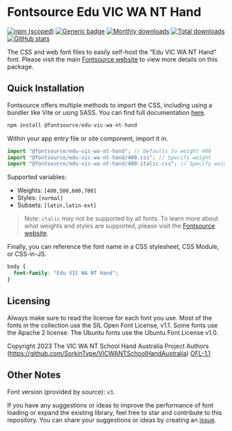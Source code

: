 # Fontsource Edu VIC WA NT Hand

[![npm (scoped)](https://img.shields.io/npm/v/@fontsource/edu-vic-wa-nt-hand?color=brightgreen)](https://www.npmjs.com/package/@fontsource/edu-vic-wa-nt-hand) [![Generic badge](https://img.shields.io/badge/fontsource-passing-brightgreen)](https://github.com/fontsource/fontsource) [![Monthly downloads](https://badgen.net/npm/dm/@fontsource/edu-vic-wa-nt-hand)](https://github.com/fontsource/fontsource) [![Total downloads](https://badgen.net/npm/dt/@fontsource/edu-vic-wa-nt-hand)](https://github.com/fontsource/fontsource) [![GitHub stars](https://img.shields.io/github/stars/fontsource/fontsource.svg?style=social&label=Star)](https://github.com/fontsource/fontsource/stargazers)

The CSS and web font files to easily self-host the “Edu VIC WA NT Hand” font. Please visit the main [Fontsource website](https://fontsource.org/fonts/edu-vic-wa-nt-hand) to view more details on this package.

## Quick Installation

Fontsource offers multiple methods to import the CSS, including using a bundler like Vite or using SASS. You can find full documentation [here](https://fontsource.org/docs/getting-started/introduction).

```javascript
npm install @fontsource/edu-vic-wa-nt-hand
```

Within your app entry file or site component, import it in.

```javascript
import "@fontsource/edu-vic-wa-nt-hand"; // Defaults to weight 400
import "@fontsource/edu-vic-wa-nt-hand/400.css"; // Specify weight
import "@fontsource/edu-vic-wa-nt-hand/400-italic.css"; // Specify weight and style
```

Supported variables:
- Weights: `[400,500,600,700]`
- Styles: `[normal]`
- Subsets: `[latin,latin-ext]`

> Note: `italic` may not be supported by all fonts. To learn more about what weights and styles are supported, please visit the [Fontsource website](https://fontsource.org/fonts/edu-vic-wa-nt-hand).

Finally, you can reference the font name in a CSS stylesheet, CSS Module, or CSS-in-JS.

```css
body {
  font-family: "Edu VIC WA NT Hand";
}
```

## Licensing
Always make sure to read the license for each font you use. Most of the fonts in the collection use the SIL Open Font License, v1.1. Some fonts use the Apache 2 license. The Ubuntu fonts use the Ubuntu Font License v1.0.

Copyright 2023 The VIC WA NT School Hand Australia Project Authors (https://github.com/SorkinType/VICWANTSchoolHandAustralia)
[OFL-1.1](https://openfontlicense.org)

## Other Notes
Font version (provided by source): `v3`.

If you have any suggestions or ideas to improve the performance of font loading or expand the existing library, feel free to star and contribute to this repository. You can share your suggestions or ideas by creating an [issue](https://github.com/fontsource/fontsource/issues).